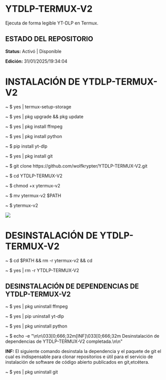 # YTDLP-TERMUX-V2
Ejecuta de forma legible YT-DLP en Termux.

<h2>ESTADO DEL REPOSITORIO</h2>
<p><strong>Status:</strong> Activó | Disponible</p>
<p><strong>Edición:</strong> 31/01/2025/19:34:04</p>


<h1>INSTALACIÓN DE YTDLP-TERMUX-V2</h1>
<p>~ $ yes | termux-setup-storage</p>
<p>~ $ yes | pkg upgrade && pkg update</p>
<p>~ $ yes | pkg install ffmpeg</p>
<p>~ $ yes | pkg install python</p>
<p>~ $ pip install yt-dlp</p>
<p>~ $ yes | pkg install git</p>
<p>~ $ git clone https://github.com/wolfkrypter/YTDLP-TERMUX-V2.git</p>

<p>~ $ cd YTDLP-TERMUX-V2</p>
<p>~ $ chmod +x ytermux-v2</p>
<p>~ $ mv ytermux-v2 $PATH</p>
<p>~ $ ytermux-v2</p>

<img src="https://blogger.googleusercontent.com/img/b/R29vZ2xl/AVvXsEiV8woAiOaNKndqnfDCcoVSGk8k76iK7Vaxf2WfaCXJ6WzWy223kNjEc-AFX6A8OvzgjW7HBFrIDh7Ps_59rPh7FEaHHg4lVuEoDfHTuX2ZjJwBRLWubXxZDd1BCUWkxkbA5ilhlupJAc4S5qauUCYlbHSi4pvy2HfYzG6mgTaWTia6OM2Xh93lbz1GNtXe/s1600/Polish_20250131_130801176.png">

<h1>DESINSTALACIÓN DE YTDLP-TERMUX-V2</h1>
<p>~ $ cd $PATH && rm -r ytermux-v2 && cd</p>
<p>~ $ yes | rm -r YTDLP-TERMUX-V2</p>

<h2>DESINSTALACIÓN DE DEPENDENCIAS DE YTDLP-TERMUX-V2</h2>

<p>~ $ yes | pkg uninstall ffmpeg</p>
<p>~ $ yes | pip uninstall yt-dlp</p>
<p>~ $ yes | pkg uninstall python</p>
<p>~ $ echo -e "\n\n\033[0;666;32m[INF]\033[0;666;32m Desinstalación de dependencias de YTDLP-TERMUX-V2 completada.\n\n"</p>

<p><strong>INF:</strong> El siguiente comando desinstala la dependencia y el paquete de git el cual es indispensable para clonar repositorios e útil para el servicio de instalación de software de código abierto publicados en git,etcétera.</p>
<p>~ $ yes | pkg uninstall git</p>
